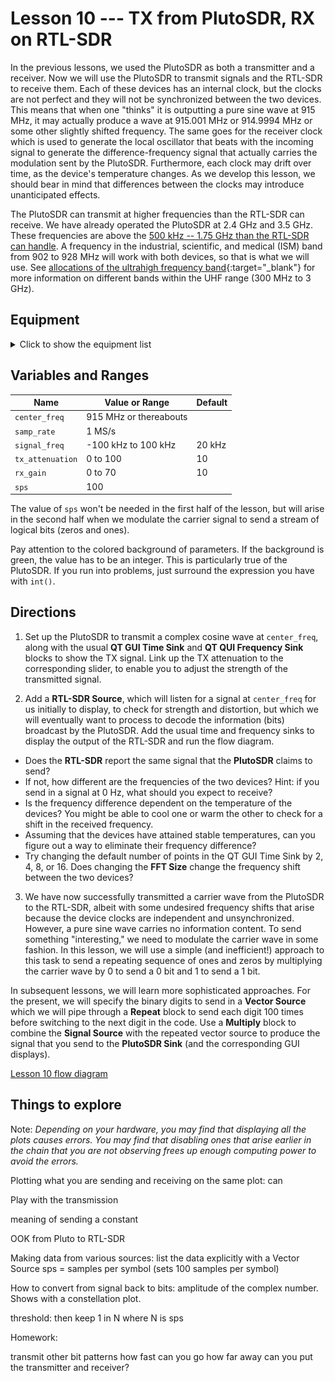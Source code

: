 # Lesson 10 --- TX from PlutoSDR, RX on RTL-SDR

In the previous lessons, we used the PlutoSDR as both a transmitter and a receiver. Now we will use the PlutoSDR to transmit signals and the RTL-SDR to receive them. Each of these devices has an internal clock, but the clocks are not perfect and they will not be synchronized between the two devices. This means that when one "thinks" it is outputting a pure sine wave at 915 MHz, it may actually produce a wave at 915.001 MHz or 914.9994 MHz or some other slightly shifted frequency. The same goes for the receiver clock which is used to generate the local oscillator that beats with the incoming signal to generate the difference-frequency signal that actually carries the modulation sent by the PlutoSDR. Furthermore, each clock may drift over time, as the device's temperature changes. As we develop this lesson, we should bear in mind that differences between the clocks may introduce unanticipated effects.

The PlutoSDR can transmit at higher frequencies than the RTL-SDR can receive. We have already operated the PlutoSDR at 2.4 GHz and 3.5 GHz. These frequencies are above the [500 kHz -- 1.75 GHz than the RTL-SDR can handle](https://www.rtl-sdr.com/about-rtl-sdr/). A frequency in the industrial, scientific, and medical (ISM) band from 902 to 928 MHz will work with both devices, so that is what we will use. See [allocations of the ultrahigh frequency band](https://en.wikipedia.org/wiki/Ultra_high_frequency){:target="_blank"} for more information on different bands within the UHF range (300 MHz to 3 GHz).


## Equipment

<details>
<summary markdown='span'> Click to show the equipment list </summary>
- Analog devices ADALM-PLUTO software-defined radio 
{:refdef: style="text-align: center;"}
![Analog devices ADALM-PLUTO software-defined radio](figs/ADALM-Pluto.jpg)
{: refdef}
- RTL-SDR

{:refdef: style="text-align: center;"}
![blah](figs/RTL-SDR.png)
{: refdef}

</details>


## Variables and Ranges

| Name             | Value or Range         | Default   |
| ---------------  | -------------------    | --------- |
| `center_freq`    | 915 MHz or thereabouts |           |
| `samp_rate`      | 1 MS/s                 |           |
| `signal_freq`    | -100 kHz to 100 kHz    | 20 kHz    |
| `tx_attenuation` | 0 to 100               | 10        |
| `rx_gain`        | 0 to 70                | 10        |
| `sps`            | 100                    |           |

The value of `sps` won't be needed in the first half of the lesson, but will arise in the second half when we modulate the carrier signal to send a stream of logical bits (zeros and ones).

Pay attention to the colored background of parameters. If the background is green, the value has to be an integer. This is particularly true of the PlutoSDR. If you run into problems, just surround the expression you have with `int()`.

## Directions

1. Set up the PlutoSDR to transmit a complex cosine wave at `center_freq`, along with the usual **QT GUI Time Sink** and **QT QUI Frequency Sink** blocks to show the TX signal. Link up the TX attenuation to the corresponding slider, to enable you to adjust the strength of the transmitted signal.

2. Add a **RTL-SDR Source**, which will listen for a signal at `center_freq` for us initially to display, to check for strength and distortion, but which we will eventually want to process to decode the information (bits) broadcast by the PlutoSDR. Add the usual time and frequency sinks to display the output of the RTL-SDR and run the flow diagram. 
- Does the **RTL-SDR** report the same signal that the **PlutoSDR** claims to send?
- If not, how different are the frequencies of the two devices? Hint: if you send in a signal at 0 Hz, what should you expect to receive?
- Is the frequency difference dependent on the temperature of the devices? You might be able to cool one or warm the other to check for a shift in the received frequency.
- Assuming that the devices have attained stable temperatures, can you figure out a way to eliminate their frequency difference?
- Try changing the default number of points in the QT GUI Time Sink by 2, 4, 8, or 16. Does changing the **FFT Size** change the frequency shift between the two devices?

3. We have now successfully transmitted a carrier wave from the PlutoSDR to the RTL-SDR, albeit with some undesired frequency shifts that arise because the device clocks are independent and unsynchronized. However, a pure sine wave carries no information content. To send something "interesting," we need to modulate the carrier wave in some fashion. In this lesson, we will use a simple (and inefficient!) approach to this task to send a repeating sequence of ones and zeros by multiplying the carrier wave by 0 to send a 0 bit and 1 to send a 1 bit. 

In subsequent lessons, we will learn more sophisticated approaches. For the present, we will specify the binary digits to send in a **Vector Source** which we will pipe through a **Repeat** block to send each digit 100 times before switching to the next digit in the code. Use a **Multiply** block to combine the **Signal Source** with the repeated vector source to produce the signal that you send to the **PlutoSDR Sink** (and the corresponding GUI displays).


[Lesson 10 flow diagram](figs/lesson10-flowdiagram.png)

## Things to explore

Note: *Depending on your hardware, you may find that displaying all the plots causes errors. You may find that disabling ones that arise earlier in the chain that you are not observing frees up enough computing power to avoid the errors.*

Plotting what you are sending and receiving on the same plot: can 

Play with the transmission

meaning of sending a constant

OOK from Pluto to RTL-SDR

Making data from various sources: list the data explicitly with a Vector Source
sps = samples per symbol (sets 100 samples per symbol)

How to convert from signal back to bits: amplitude of the complex number. Shows with a constellation plot.

threshold: then keep 1 in N where N is sps

Homework:

transmit other bit patterns
how fast can you go
how far away can you put the transmitter and receiver?